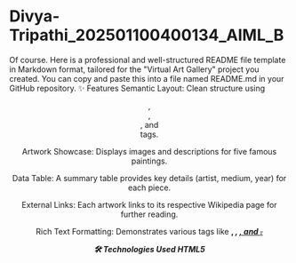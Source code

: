 # Divya-Tripathi_202501100400134_AIML_B
Of course. Here is a professional and well-structured README file template in Markdown format, tailored for the "Virtual Art Gallery" project you created. You can copy and paste this into a file named README.md in your GitHub repository.
✨ Features
Semantic Layout: Clean structure using <header>, <main>, <footer>, and <section> tags.

Artwork Showcase: Displays images and descriptions for five famous paintings.

Data Table: A summary table provides key details (artist, medium, year) for each piece.

External Links: Each artwork links to its respective Wikipedia page for further reading.

Rich Text Formatting: Demonstrates various tags like <strong>, <em>, <ins>, and <del>.

🛠️ Technologies Used
HTML5


